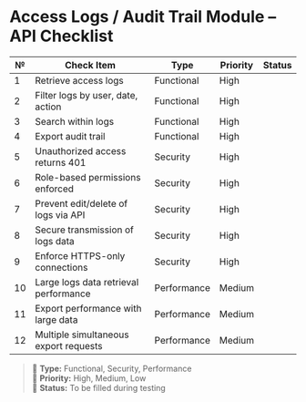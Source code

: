 # Access Logs / Audit Trail Module – API Checklist

| №  | Check Item                                             | Type        | Priority | Status |
|----|---------------------------------------------------------|-------------|----------|--------|
| 1  | Retrieve access logs                                   | Functional  | High     |        |
| 2  | Filter logs by user, date, action                      | Functional  | High     |        |
| 3  | Search within logs                                     | Functional  | High     |        |
| 4  | Export audit trail                                    | Functional  | High     |        |
| 5  | Unauthorized access returns 401                         | Security    | High     |        |
| 6  | Role-based permissions enforced                         | Security    | High     |        |
| 7  | Prevent edit/delete of logs via API                     | Security    | High     |        |
| 8  | Secure transmission of logs data                        | Security    | High     |        |
| 9  | Enforce HTTPS-only connections                          | Security    | High     |        |
| 10 | Large logs data retrieval performance                   | Performance | Medium   |        |
| 11 | Export performance with large data                      | Performance | Medium   |        |
| 12 | Multiple simultaneous export requests                   | Performance | Medium   |        |

> 🔹 **Type:** Functional, Security, Performance  
> 🔸 **Priority:** High, Medium, Low  
> 🔘 **Status:** To be filled during testing